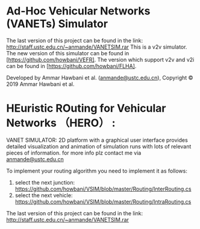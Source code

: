 # Ad-Hoc Vehicular Networks (VANETs) Simulator
The last version of this project can be found in the link: http://staff.ustc.edu.cn/~anmande/VANETSIM.rar
This is a v2v simulator. The new version of this simulator can be found in [https://github.com/howbani/VEFR]. 
The version which support v2v and v2i can be found in [https://github.com/howbani/FLHA].

Developed by Ammar Hawbani et al. (anmande@ustc.edu.cn), Copyright © 2019 Ammar Hawbani et al.

# HEuristic ROuting for Vehicular Networks （HERO） :
VANET SIMULATOR: 2D platform with a graphical user interface provides detailed visualization and animation of simulation runs with lots of relevant pieces of information.
for more info plz contact me via anmande@ustc.edu.cn

To implement your routing algorithm you need to implement it as follows:
   1) select the next junction: https://github.com/howbani/VSIM/blob/master/Routing/InterRouting.cs
   2) select the next vehicle: https://github.com/howbani/VSIM/blob/master/Routing/IntraRouting.cs
   
   The last version of this project can be found in the link:
                           http://staff.ustc.edu.cn/~anmande/VANETSIM.rar
